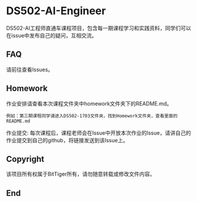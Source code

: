 # DS502-AI-Engineer
DS502-AI工程师直通车课程项目，包含每一期课程学习和实践资料，同学们可以在issue中发布自己的疑问，互相交流。

## FAQ
请前往查看Issues。

## Homework
作业安排请查看本次课程文件夹中homework文件夹下的README.md。

```shell
例如：第三期课程同学请进入DS502-1703文件夹，找到Homework文件夹，查看里面的README.md
```

作业提交: 每次课程后，课程老师会在Issue中开放本次作业的Issue，请讲自己的作业提交到自己的github，将链接发送到该Issue上。

## Copyright
该项目所有权属于BitTiger所有，请勿随意转载或修改文件内容。

## End
